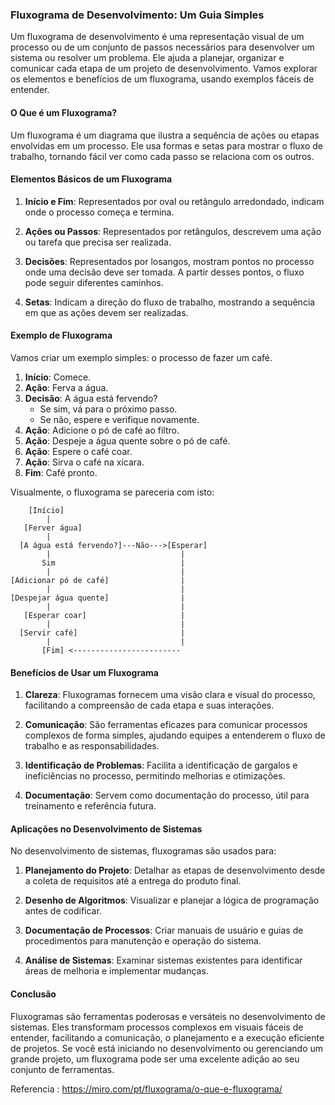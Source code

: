 ### Fluxograma de Desenvolvimento: Um Guia Simples

Um fluxograma de desenvolvimento é uma representação visual de um processo ou de um conjunto de passos necessários para desenvolver um sistema ou resolver um problema. Ele ajuda a planejar, organizar e comunicar cada etapa de um projeto de desenvolvimento. Vamos explorar os elementos e benefícios de um fluxograma, usando exemplos fáceis de entender.

#### O Que é um Fluxograma?

Um fluxograma é um diagrama que ilustra a sequência de ações ou etapas envolvidas em um processo. Ele usa formas e setas para mostrar o fluxo de trabalho, tornando fácil ver como cada passo se relaciona com os outros.

#### Elementos Básicos de um Fluxograma

1. **Início e Fim**:
   Representados por oval ou retângulo arredondado, indicam onde o processo começa e termina.

2. **Ações ou Passos**:
   Representados por retângulos, descrevem uma ação ou tarefa que precisa ser realizada.

3. **Decisões**:
   Representados por losangos, mostram pontos no processo onde uma decisão deve ser tomada. A partir desses pontos, o fluxo pode seguir diferentes caminhos.

4. **Setas**:
   Indicam a direção do fluxo de trabalho, mostrando a sequência em que as ações devem ser realizadas.

#### Exemplo de Fluxograma

Vamos criar um exemplo simples: o processo de fazer um café.

1. **Início**: Comece.
2. **Ação**: Ferva a água.
3. **Decisão**: A água está fervendo?
   - Se sim, vá para o próximo passo.
   - Se não, espere e verifique novamente.
4. **Ação**: Adicione o pó de café ao filtro.
5. **Ação**: Despeje a água quente sobre o pó de café.
6. **Ação**: Espere o café coar.
7. **Ação**: Sirva o café na xícara.
8. **Fim**: Café pronto.

Visualmente, o fluxograma se pareceria com isto:

```
    [Início]
        |
   [Ferver água]
        |
  [A água está fervendo?]---Não--->[Esperar]
        |                             |
       Sim                            |
        |                             |
[Adicionar pó de café]                |
        |                             |
[Despejar água quente]                |
        |                             |
   [Esperar coar]                     |
        |                             |
  [Servir café]                       |
        |                             |
       [Fim] <------------------------
```

#### Benefícios de Usar um Fluxograma

1. **Clareza**:
   Fluxogramas fornecem uma visão clara e visual do processo, facilitando a compreensão de cada etapa e suas interações.

2. **Comunicação**:
   São ferramentas eficazes para comunicar processos complexos de forma simples, ajudando equipes a entenderem o fluxo de trabalho e as responsabilidades.

3. **Identificação de Problemas**:
   Facilita a identificação de gargalos e ineficiências no processo, permitindo melhorias e otimizações.

4. **Documentação**:
   Servem como documentação do processo, útil para treinamento e referência futura.

#### Aplicações no Desenvolvimento de Sistemas

No desenvolvimento de sistemas, fluxogramas são usados para:

1. **Planejamento do Projeto**:
   Detalhar as etapas de desenvolvimento desde a coleta de requisitos até a entrega do produto final.

2. **Desenho de Algoritmos**:
   Visualizar e planejar a lógica de programação antes de codificar.

3. **Documentação de Processos**:
   Criar manuais de usuário e guias de procedimentos para manutenção e operação do sistema.

4. **Análise de Sistemas**:
   Examinar sistemas existentes para identificar áreas de melhoria e implementar mudanças.

#### Conclusão

Fluxogramas são ferramentas poderosas e versáteis no desenvolvimento de sistemas. Eles transformam processos complexos em visuais fáceis de entender, facilitando a comunicação, o planejamento e a execução eficiente de projetos. Se você está iniciando no desenvolvimento ou gerenciando um grande projeto, um fluxograma pode ser uma excelente adição ao seu conjunto de ferramentas.

Referencia : https://miro.com/pt/fluxograma/o-que-e-fluxograma/

